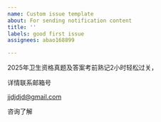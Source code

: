 ```yaml
---
name: Custom issue template
about: For sending notification content
title: ''
labels: good first issue
assignees: abao168899

---
```


2025年卫生资格真题及答案考前熟记2小时轻松过关，

详情联系邮箱号 

jjdjdjd@gmail.com

咨询了解
